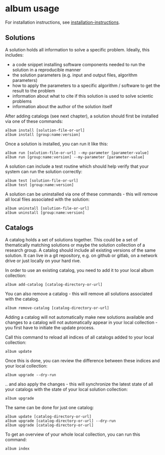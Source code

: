 album usage
================================

For installation instructions, see [installation-instructions](/installation-instructions).

## Solutions

A solution holds all information to solve a specific problem. Ideally, this includes:
* a code snippet installing software components needed to run the solution in a reproducible manner
* the solution parameters (e.g. input and output files, algorithm parameters)
* how to apply the parameters to a specific algorithm / software to get the result to the problem
* information about what to cite if this solution is used to solve scientic problems
* information about the author of the solution itself

After adding catalogs (see next chapter), a solution should first be installed via one of these commands:
```
album install [solution-file-or-url]
album install [group:name:version]
```
Once a solution is installed, you can run it like this:
```
album run [solution-file-or-url] --my-parameter [parameter-value]
album run [group:name:version] --my-parameter [parameter-value]
```
A solution can include a test routine which should help verify that your system can run the solution correctly:
```
album test [solution-file-or-url]
album test [group:name:version]
```
A solution can be uninstalled via one of these commands - this will remove all local files associated with the solution:
```
album uninstall [solution-file-or-url]
album uninstall [group:name:version]
```

## Catalogs

A catalog holds a set of solutions together. This could be a set of thematically matching solutions or maybe the solution collection of a research group. A catalog should include all existing versions of the same solution.
It can live in a git repository, e.g. on github or gitlab, on a network drive or just locally on your hard rive.

In order to use an existing catalog, you need to add it to your local album collection:
```
album add-catalog [catalog-directory-or-url]
```
You can also remove a catalog - this will remove  all solutions associated with the catalog.
```
album remove-catalog [catalog-directory-or-url]
```
Adding a catalog will not automatically make new solutions available and changes to a catalog will not automatically appear in your local collection - you first have to initiate the update process.

Call this command to reload all indices of all catalogs added to your local collection:
```
album update
```
Once this is done, you can review the difference between these indices and your local collection: 
```
album upgrade --dry-run
```
.. and also apply the changes - this will synchronize the latest state of all your catalogs with the state of your local solution collection: 
```
album upgrade
```
The same can be done for just one catalog:
```
album update [catalog-directory-or-url]
album upgrade [catalog-directory-or-url] --dry-run
album upgrade [catalog-directory-or-url]
```

To get an overview of your whole local collection, you can run this command:
```
album index
```